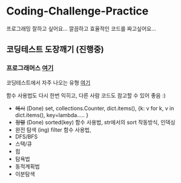 # Coding-Challenge-Practice

프로그래밍 잘하고 싶어요...
깔끔하고 효율적인 코드를 짜고싶어요...

## 코딩테스트 도장깨기 (진행중)
### 프로그래머스 [여기](https://programmers.co.kr/learn/challenges)
코딩테스트에서 자주 나오는 유형 [여기](https://programmers.co.kr/learn/challenges?tab=algorithm_practice_kit)

함수 사용법도 다시 한번 익히고, 다른 사람 코드도 참고할 수 있어 좋음 :)

- ~~해시~~ (Done) set, collections.Counter, dict.items(), {k: v for k, v in dict.items(), key=lambda..... }
- ~~정렬~~ (Done) sorted(key) 함수 사용법, str에서의 sort 작동방식, 인덱싱
- 완전 탐색 (ing) filter 함수 사용법,
- DFS/BFS
- 스택/큐
- 힙
- 탐욕법
- 동적계획법
- 이분탐색 


